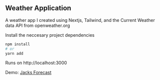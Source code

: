 

## Weather Application

A weather app I created using Nextjs, Tailwind, and the Current Weather data API from openweather.org

Install the neccesary project dependencies
```bash
npm install
# or
yarn add
```

Runs on http://localhost:3000

Demo: [Jacks Forecast](https://jacks-forecast.vercel.app)


